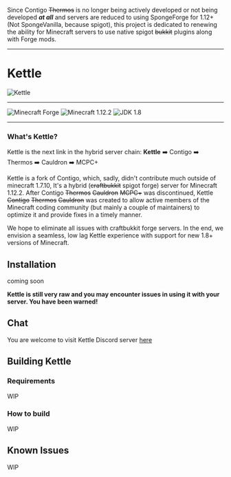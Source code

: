 Since Contigo ~~Thermos~~ is no longer being actively developed or not being developed ___at all___ and servers are reduced to using SpongeForge for 1.12+ (Not SpongeVanilla, because spigot), this project is dedicated to renewing the ability for Minecraft servers to use native spigot ~~bukkit~~ plugins along with Forge mods.

---


# Kettle

![Kettle](http://a.rgbimg.com/cache1nGhFS/users/h/hi/hisks/300/mhY15gi.jpg)

<!--![Build Status](https://travis-ci.org/djoveryde/Contigo.svg?branch=master)](https://travis-ci.org/djoveryde/Contigo)
-->

---

![Minecraft Forge](https://img.shields.io/badge/Forge-1.12.2--14.23.1.2554-green.svg?style=for-the-badge)
![Minecraft 1.12.2](https://img.shields.io/badge/Minecraft-1.12.2-green.svg?style=for-the-badge)
![JDK 1.8](https://img.shields.io/badge/JDK-8-blue.svg?style=for-the-badge)

---

### What's Kettle?
Kettle is the next link in the hybrid server chain:
**Kettle** :arrow_right: Contigo :arrow_right: Thermos :arrow_right: Cauldron :arrow_right: MCPC+

Kettle is a fork of Contigo, which, sadly, didn't contribute much outside of minecraft 1.7.10, It's a hybrid (~~craftbukkit~~ spigot forge) server for Minecraft 1.12.2. After Contigo ~~Thermos~~ ~~Cauldron~~ ~~MCPC+~~ was discontinued, Kettle ~~Contigo~~ ~~Thermos~~ ~~Cauldron~~ was created to allow active members of the Minecraft coding community (but mainly a couple of maintainers) to optimize it and provide fixes in a timely manner.

We hope to eliminate all issues with craftbukkit forge servers. In the end, we envision a seamless, low lag Kettle experience with support for new 1.8+ versions of Minecraft.

## Installation
<!--Click [here](http://cyberdynecc.github.io/Thermos/install)-->
coming soon

<!--- ### Downloads
#You can download the pre-built packages from [here](https://github.com/CyberdyneCC/Thermos/releases). 
--->
**Kettle is still __very raw__ and you may encounter issues in using it with your server. You have been warned!**

## Chat

You are welcome to visit Kettle Discord server [here](https://discord.gg/RqDjbcM)

## Building Kettle

### Requirements
WIP

### How to build
WIP

## Known Issues
WIP
